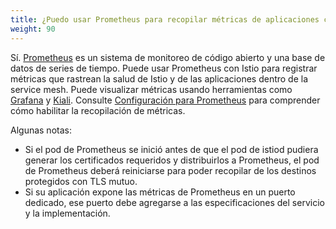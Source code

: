 ```yaml
---
title: ¿Puedo usar Prometheus para recopilar métricas de aplicaciones con Istio?
weight: 90
---
```


Sí. [Prometheus](https://prometheus.io/) es un sistema de monitoreo de código abierto y una base de datos de series de tiempo.
Puede usar Prometheus con Istio para registrar métricas que rastrean la salud de Istio y de
las aplicaciones dentro de la service mesh. Puede visualizar métricas usando herramientas como
[Grafana](/es/docs/ops/integrations/grafana/) y [Kiali](/es/docs/tasks/observability/kiali/).
Consulte [Configuración para Prometheus](/es/docs/ops/integrations/prometheus/#Configuration) para comprender cómo habilitar la recopilación de métricas.

Algunas notas:

- Si el pod de Prometheus se inició antes de que el pod de istiod pudiera generar los certificados requeridos y distribuirlos a Prometheus, el pod de Prometheus deberá
reiniciarse para poder recopilar de los destinos protegidos con TLS mutuo.
- Si su aplicación expone las métricas de Prometheus en un puerto dedicado, ese puerto debe agregarse a las especificaciones del servicio y la implementación.
